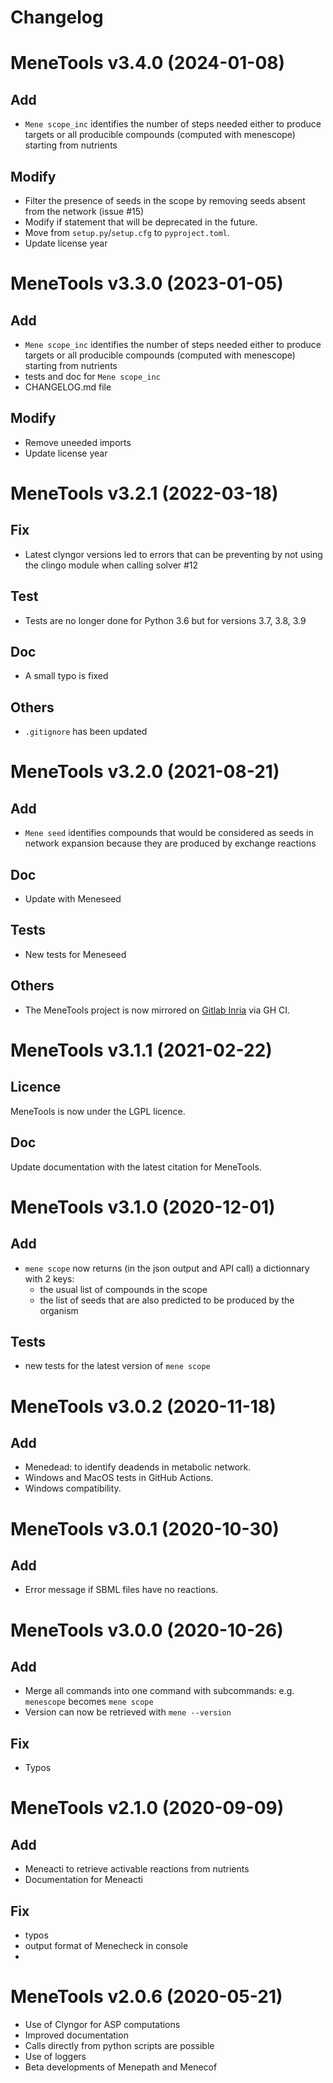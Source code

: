 # Changelog

# MeneTools v3.4.0 (2024-01-08)

## Add

* `Mene scope_inc` identifies the number of steps needed either to produce targets or all producible compounds (computed with menescope) starting from nutrients

## Modify

* Filter the presence of seeds in the scope by removing seeds absent from the network (issue #15)
* Modify if statement that will be deprecated in the future.
* Move from `setup.py`/`setup.cfg` to `pyproject.toml`.
* Update license year

# MeneTools v3.3.0 (2023-01-05)

## Add

* `Mene scope_inc` identifies the number of steps needed either to produce targets or all producible compounds (computed with menescope) starting from nutrients
* tests and doc for `Mene scope_inc` 
* CHANGELOG.md file

## Modify

* Remove uneeded imports
* Update license year

# MeneTools v3.2.1 (2022-03-18)

## Fix

- Latest clyngor versions led to errors that can be preventing by not using the clingo module when calling solver #12 

## Test

- Tests are no longer done for Python 3.6 but for versions 3.7, 3.8, 3.9

## Doc

- A small typo is fixed

## Others

- `.gitignore` has been updated

# MeneTools v3.2.0 (2021-08-21)

## Add

* `Mene seed` identifies compounds that would be considered as seeds in network expansion because they are produced by exchange reactions

## Doc

* Update with Meneseed

## Tests

* New tests for Meneseed

## Others

* The MeneTools project is now mirrored on [Gitlab Inria](https://gitlab.inria.fr/pleiade/menetools) via GH CI.

# MeneTools v3.1.1 (2021-02-22)

## Licence

MeneTools is now under the LGPL licence.

## Doc

Update documentation with the latest citation for MeneTools.

# MeneTools v3.1.0 (2020-12-01)

## Add

* `mene scope` now returns (in the json output and API call) a dictionnary with 2 keys: 
    * the usual list of compounds in the scope
    * the list of seeds that are also predicted to be produced by the organism

## Tests

* new tests for the latest version of `mene scope`

# MeneTools v3.0.2 (2020-11-18)

## Add

* Menedead: to identify deadends in metabolic network.
* Windows and MacOS tests in GitHub Actions.
* Windows compatibility.

# MeneTools v3.0.1 (2020-10-30)

## Add

* Error message if SBML files have no reactions.

# MeneTools v3.0.0 (2020-10-26)

## Add

* Merge all commands into one command with subcommands: e.g. `menescope` becomes `mene scope` 
* Version can now be retrieved with `mene --version`

## Fix

* Typos

# MeneTools v2.1.0 (2020-09-09)

## Add

* Meneacti to retrieve activable reactions from nutrients
* Documentation for Meneacti

## Fix

* typos
* output format of Menecheck in console
* 
# MeneTools v2.0.6 (2020-05-21)

* Use of Clyngor for ASP computations
* Improved documentation
* Calls directly from python scripts are possible
* Use of loggers
* Beta developments of Menepath and Menecof 
